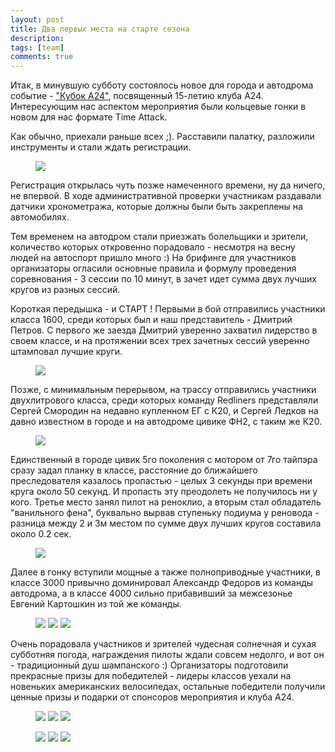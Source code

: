 ```yaml
---
layout: post
title: Два первых места на старте сезона
description: 
tags: [team]
comments: true
---
```


Итак, в минувшую субботу состоялось новое для города и автодрома событие - ["Кубок А24"](http://www.kubok-a24.ru/), посвященный 15-летию клуба А24. Интересующим нас аспектом мероприятия были кольцевые гонки в новом для нас формате Time Attack.

Как обычно, приехали раньше всех ;). Расставили палатку, разложили инструменты и стали ждать регистрации. 

<figure>
    <a href="http://fotki.yandex.ru/users/koshelev-art/view/574771?p=0"><img src="http://img-fotki.yandex.ru/get/9489/62546274.7/0_8c533_c64dfda6_XL.jpg"/></a>
</figure>

Регистрация открылась чуть позже намеченного времени, ну да ничего, не впервой.
В ходе административной проверки участникам раздавали датчики хронометража, которые должны были быть закреплены на автомобилях.

Тем временем на автодром стали приезжать болельщики и зрители, количество которых откровенно порадовало - несмотря на весну людей на автоспорт пришло много :)
На брифинге для участников организаторы огласили основные правила и формулу проведения соревнования - 3 сессии по 10 минут, в зачет идет сумма двух лучших кругов из разных сессий.

Короткая передышка - и СТАРТ !
Первыми в бой отправились участники класса 1600, среди которых был и наш представитель - Дмитрий Петров. С первого же заезда Дмитрий уверенно захватил лидерство в своем классе, и на протяжении всех трех зачетных сессий уверенно штамповал лучшие круги.

<figure>
	<a href="http://fotki.yandex.ru/users/koshelev-art/view/574775?p=0"><img src="http://img-fotki.yandex.ru/get/9489/62546274.7/0_8c537_8bcd1a27_XL.jpg"/></a>
</figure>

Позже, с минимальным перерывом, на трассу отправились участники двухлитрового класса, среди которых команду Redliners представляли Сергей Смородин на недавно купленном ЕГ с К20, и Сергей Ледков на давно известном в городе и на автодроме цивике ФН2, с таким же К20.

<figure>
	<a href="http://fotki.yandex.ru/users/koshelev-art/view/574784?p=0"><img src="http://img-fotki.yandex.ru/get/9094/62546274.7/0_8c540_b029cb2_XL.jpg"/></a>
</figure>

Единственный в городе цивик 5го поколения с мотором от 7го тайпэра сразу задал планку в классе, расстояние до ближайшего преследователя казалось пропастью - целых 3 секунды при времени круга около 50 секунд. И пропасть эту преодолеть не получилось ни у кого. Третье место занял пилот на реноклио, а вторым стал обладатель "ванильного фена", буквально вырвав ступеньку подиума у реновода - разница между 2 и 3м местом по сумме двух лучших кругов составила около 0.2 сек.

<figure>
	<a href="http://fotki.yandex.ru/users/koshelev-art/view/574783?p=0"><img src="http://img-fotki.yandex.ru/get/9094/62546274.7/0_8c53f_42d28133_XL.jpg"/></a>
</figure>

Далее в гонку вступили мощные а также полноприводные участники, в классе 3000 привычно доминировал Александр Федоров из команды автодрома, а в классе 4000 сильно прибавивший за межсезонье Евгений Картошкин из той же команды. 

<figure class="third">
	<a href="http://fotki.yandex.ru/users/koshelev-art/view/575276"><img src="http://img-fotki.yandex.ru/get/9059/62546274.7/0_8c72c_a1b7f4e6_XL.jpg"/></a>
	<a href="http://fotki.yandex.ru/users/koshelev-art/view/575272"><img src="http://img-fotki.yandex.ru/get/9263/62546274.7/0_8c728_c93796dc_XL.jpg"/></a>
	<a href="http://fotki.yandex.ru/users/koshelev-art/view/575271"><img src="http://img-fotki.yandex.ru/get/9832/62546274.7/0_8c727_9767b753_XL.jpg"/></a>
</figure>

Очень порадовала участников и зрителей чудесная солнечная и сухая субботняя погода, награждения пилоты ждали совсем недолго, и вот он - традиционный душ шампанского :)
Организаторы подготовили прекрасные призы для победителей - лидеры классов уехали на новеньких американских велосипедах, остальные победители получили ценные призы и подарки от спонсоров мероприятия и клуба А24.

<figure class="third">
    <a href="http://fotki.yandex.ru/users/koshelev-art/view/574770?p=0"><img src="http://img-fotki.yandex.ru/get/9801/62546274.7/0_8c532_8ca6d1d3_XL.jpg"/></a>
    <a href="http://fotki.yandex.ru/users/koshelev-art/view/574772?p=0"><img src="http://img-fotki.yandex.ru/get/9489/62546274.7/0_8c534_d0526771_XL.jpg"/></a>
    <a href="http://fotki.yandex.ru/users/koshelev-art/view/574778?p=0"><img src="http://img-fotki.yandex.ru/get/9094/62546274.7/0_8c53a_5281a0c4_XL.jpg"/></a>
</figure>
<figure class="third">
	<a href="http://fotki.yandex.ru/users/koshelev-art/view/575274"><img src="http://img-fotki.yandex.ru/get/9499/62546274.7/0_8c72a_7ddf7267_XL.jpg"/></a>
	<a href="http://fotki.yandex.ru/users/koshelev-art/view/575275"><img src="http://img-fotki.yandex.ru/get/9315/62546274.7/0_8c72b_672de033_XL.jpg"/></a>
	<a href="http://fotki.yandex.ru/users/koshelev-art/view/575273"><img src="http://img-fotki.yandex.ru/get/9499/62546274.7/0_8c729_2ff0e241_XL.jpg"/></a>
</figure>